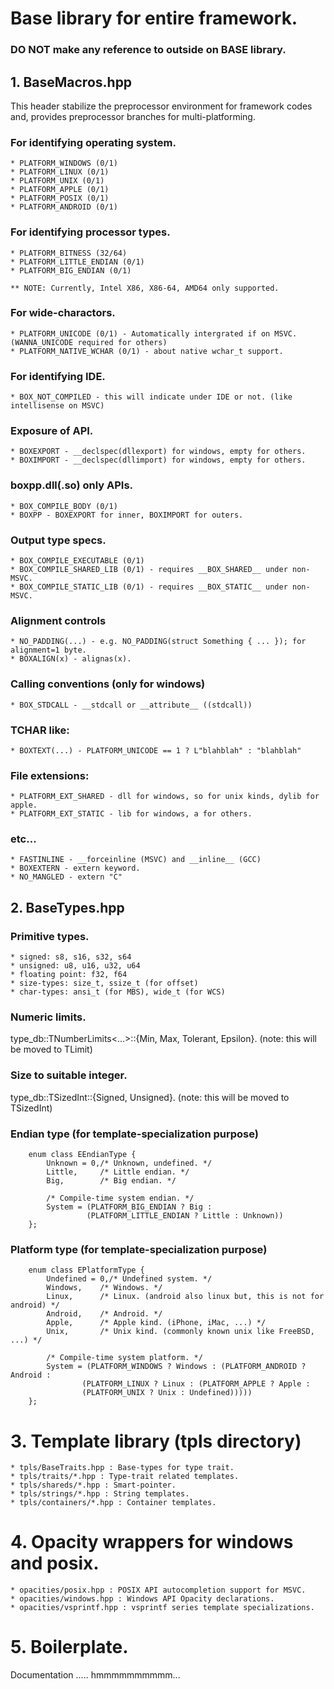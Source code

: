 # Base library for entire framework.
### DO NOT make any reference to outside on BASE library.

## 1. BaseMacros.hpp
This header stabilize the preprocessor environment for framework codes and, 
provides preprocessor branches for multi-platforming.

### For identifying operating system.
	* PLATFORM_WINDOWS (0/1)
	* PLATFORM_LINUX (0/1)
	* PLATFORM_UNIX (0/1)
	* PLATFORM_APPLE (0/1)
	* PLATFORM_POSIX (0/1)
	* PLATFORM_ANDROID (0/1)
	
### For identifying processor types.
	* PLATFORM_BITNESS (32/64)
	* PLATFORM_LITTLE_ENDIAN (0/1)
	* PLATFORM_BIG_ENDIAN (0/1)

	** NOTE: Currently, Intel X86, X86-64, AMD64 only supported.
	
### For wide-charactors.
	* PLATFORM_UNICODE (0/1) - Automatically intergrated if on MSVC. (WANNA_UNICODE required for others)
	* PLATFORM_NATIVE_WCHAR (0/1) - about native wchar_t support.

### For identifying IDE.
	* BOX_NOT_COMPILED - this will indicate under IDE or not. (like intellisense on MSVC)

### Exposure of API.
	* BOXEXPORT - __declspec(dllexport) for windows, empty for others.
	* BOXIMPORT - __declspec(dllimport) for windows, empty for others.

### boxpp.dll(.so) only APIs.
	* BOX_COMPILE_BODY (0/1)
	* BOXPP - BOXEXPORT for inner, BOXIMPORT for outers.

### Output type specs.
	* BOX_COMPILE_EXECUTABLE (0/1)
	* BOX_COMPILE_SHARED_LIB (0/1) - requires __BOX_SHARED__ under non-MSVC.
	* BOX_COMPILE_STATIC_LIB (0/1) - requires __BOX_STATIC__ under non-MSVC.

### Alignment controls
	* NO_PADDING(...) - e.g. NO_PADDING(struct Something { ... }); for alignment=1 byte.
	* BOXALIGN(x) - alignas(x).

### Calling conventions (only for windows)
	* BOX_STDCALL - __stdcall or __attribute__ ((stdcall))

### TCHAR like:
	* BOXTEXT(...) - PLATFORM_UNICODE == 1 ? L"blahblah" : "blahblah"

### File extensions:
	* PLATFORM_EXT_SHARED - dll for windows, so for unix kinds, dylib for apple.
	* PLATFORM_EXT_STATIC - lib for windows, a for others.

### etc...
	* FASTINLINE - __forceinline (MSVC) and __inline__ (GCC)
	* BOXEXTERN	- extern keyword.
	* NO_MANGLED - extern "C"

## 2. BaseTypes.hpp
### Primitive types.
	* signed: s8, s16, s32, s64
	* unsigned: u8, u16, u32, u64
	* floating point: f32, f64
	* size-types: size_t, ssize_t (for offset)
	* char-types: ansi_t (for MBS), wide_t (for WCS)

### Numeric limits.
type_db::TNumberLimits<...>::{Min, Max, Tolerant, Epsilon}. 
(note: this will be moved to TLimit)

### Size to suitable integer.
type_db::TSizedInt<Size>::{Signed, Unsigned}.
(note: this will be moved to TSizedInt)

### Endian type (for template-specialization purpose)
```
	enum class EEndianType {
		Unknown = 0,/* Unknown, undefined. */
		Little,		/* Little endian. */
		Big,		/* Big endian. */

		/* Compile-time system endian. */
		System = (PLATFORM_BIG_ENDIAN ? Big :
				 (PLATFORM_LITTLE_ENDIAN ? Little : Unknown))
	};
```

### Platform type (for template-specialization purpose)
```
	enum class EPlatformType {
		Undefined = 0,/* Undefined system. */
		Windows,	/* Windows. */
		Linux,		/* Linux. (android also linux but, this is not for android) */
		Android,	/* Android. */
		Apple,		/* Apple kind. (iPhone, iMac, ...) */
		Unix,		/* Unix kind. (commonly known unix like FreeBSD, ...) */

		/* Compile-time system platform. */
		System = (PLATFORM_WINDOWS ? Windows : (PLATFORM_ANDROID ? Android :
				(PLATFORM_LINUX ? Linux : (PLATFORM_APPLE ? Apple :
				(PLATFORM_UNIX ? Unix : Undefined)))))
	};
```

# 3. Template library (tpls directory)
	* tpls/BaseTraits.hpp : Base-types for type trait.
	* tpls/traits/*.hpp : Type-trait related templates.
	* tpls/shareds/*.hpp : Smart-pointer.
	* tpls/strings/*.hpp : String templates.
	* tpls/containers/*.hpp : Container templates.

# 4. Opacity wrappers for windows and posix.
	* opacities/posix.hpp : POSIX API autocompletion support for MSVC.
	* opacities/windows.hpp : Windows API Opacity declarations.
	* opacities/vsprintf.hpp : vsprintf series template specializations.

# 5. Boilerplate.
Documentation ..... hmmmmmmmmmm...